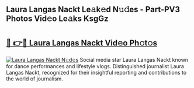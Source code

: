 ## Laura Langas Nackt Le𝚊k𝚎d N𝚞𝚍es - Part-PV3 Photos Vid𝚎o Le𝚊ks KsgGz

# <h2><a href="http://fb7i3rg.evod.top/?m=Laura+Langas+Nackt">🔗 👉🔴 Laura Langas Nackt Vid𝚎o Ph𝚘t𝚘s</a></h2>

[![Laura Langas Nackt N𝚞d𝚎s](https://i.imgur.com/8V9OHl7.gif)](http://fb7i3rg.evod.top/?m=Laura+Langas+Nackt)
Social media star Laura Langas Nackt known for dance performances and lifestyle vlogs. Distinguished journalist Laura Langas Nackt, recognized for their insightful reporting and contributions to the world of journalism. 
